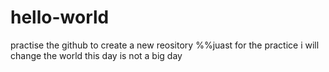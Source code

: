 # hello-world
practise the github to create a new reository
%%juast for the practice
i will change the world
this day is not a big day
